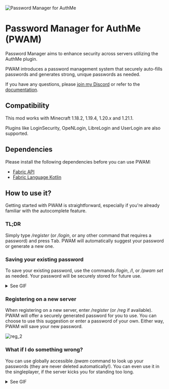 ![Password Manager for AuthMe](https://i.imgur.com/jDDh3AP.png)

# Password Manager for AuthMe (PWAM)

Password Manager aims to enhance security across servers utilizing the AuthMe plugin.

PWAM introduces a password management system that securely auto-fills passwords and generates strong, unique passwords as needed.

If you have any questions, please [join my Discord][Discord] or refer to the [documentation][Docs].

## Compatibility

This mod works with Minecraft 1.18.2, 1.19.4, 1.20.x and 1.21.1.

Plugins like LoginSecurity, OpeNLogin, LibreLogin and UserLogin are also supported.

## Dependencies
Please install the following dependencies before you can use PWAM:

* [Fabric API](https://modrinth.com/mod/fabric-api)
* [Fabric Language Kotlin](https://modrinth.com/mod/fabric-language-kotlin)

## How to use it?

Getting started with PWAM is straightforward, especially if you're already familiar with the autocomplete feature.

### TL;DR

Simply type */register* (or */login*, or any other command that requires a password) and press <kbd>Tab</kbd>.
PWAM will automatically suggest your password or generate a new one.

### Saving your existing password

To save your existing password, use the commands */login*, */l*, or */pwam set* as needed.
Your password will be securely stored for future use.

<details>
  <summary>See GIF</summary>
  
![login_2_1](https://i.imgur.com/2p1iN3y.gif)

</details>

### Registering on a new server

When registering on a new server, enter */register* (or */reg* if available).
PWAM will offer a securely generated password for you to use.
You can choose to use this suggestion or enter a password of your own.
Either way, PWAM will save your new password.

![reg_2](https://i.imgur.com/tybNrsd.gif)

### What if I do something wrong?

You can use globally accessible */pwam* command to look up your passwords (they are never deleted automatically!).
You can even use it in the singleplayer, if the server kicks you for standing too long.

<details>
  <summary>See GIF</summary>
  
![pwam_2](https://i.imgur.com/cdGI3Fc.gif)
  
</details>

[Discord]: https://discord.gg/EqhZfpwXmp
[Docs]: https://github.com/turikhay/passwordmanager-for-authme/wiki
